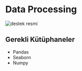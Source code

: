 # Data Processing

![destek resmi](https://wallpaper-mania.com/wp-content/uploads/2018/09/High_resolution_wallpaper_background_ID_77700863611.jpg)

## Gerekli Kütüphaneler

 + Pandas
 + Seaborn
 + Numpy
